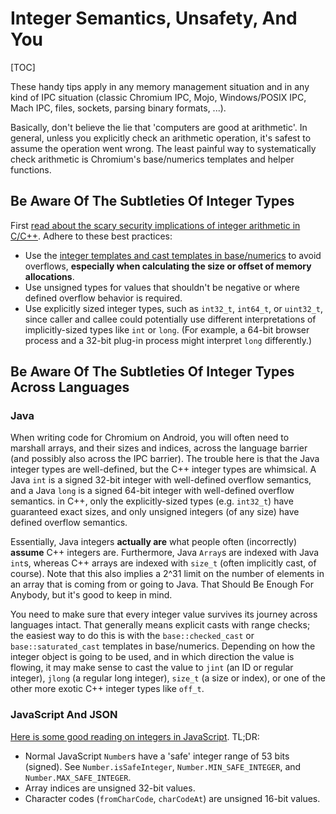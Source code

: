 # Integer Semantics, Unsafety, And You

[TOC]

These handy tips apply in any memory management situation and in any kind of IPC
situation (classic Chromium IPC, Mojo, Windows/POSIX IPC, Mach IPC, files,
sockets, parsing binary formats, ...).

Basically, don't believe the lie that 'computers are good at arithmetic'. In
general, unless you explicitly check an arithmetic operation, it's safest to
assume the operation went wrong. The least painful way to systematically check
arithmetic is Chromium's base/numerics templates and helper functions.

## Be Aware Of The Subtleties Of Integer Types

First [read about the scary security implications of integer arithmetic in
C/C++](http://en.wikipedia.org/wiki/Integer_overflow). Adhere to these best
practices:

* Use the [integer templates and cast templates in
base/numerics](../../base/numerics/README.md) to avoid overflows, **especially when
calculating the size or offset of memory allocations**.
* Use unsigned types for values that shouldn't be negative or where defined
overflow behavior is required.
* Use explicitly sized integer types, such as `int32_t`, `int64_t`, or
`uint32_t`, since caller and callee could potentially use different
interpretations of implicitly-sized types like `int` or `long`. (For example, a
64-bit browser process and a 32-bit plug-in process might interpret `long`
differently.)

## Be Aware Of The Subtleties Of Integer Types Across Languages

### Java

When writing code for Chromium on Android, you will often need to marshall
arrays, and their sizes and indices, across the language barrier (and possibly
also across the IPC barrier). The trouble here is that the Java integer types
are well-defined, but the C++ integer types are whimsical. A Java `int` is a
signed 32-bit integer with well-defined overflow semantics, and a Java `long` is
a signed 64-bit integer with well-defined overflow semantics. in C++, only the
explicitly-sized types (e.g. `int32_t`) have guaranteed exact sizes, and only
unsigned integers (of any size) have defined overflow semantics.

Essentially, Java integers **actually are** what people often (incorrectly)
**assume** C++ integers are. Furthermore, Java `Array`s are indexed with Java
`int`s, whereas C++ arrays are indexed with `size_t` (often implicitly cast, of
course). Note that this also implies a 2^31 limit on the number of elements in
an array that is coming from or going to Java. That Should Be Enough For
Anybody, but it's good to keep in mind.

You need to make sure that every integer value survives its journey across
languages intact. That generally means explicit casts with range checks; the
easiest way to do this is with the `base::checked_cast` or
`base::saturated_cast` templates in base/numerics. Depending on how the integer
object is going to be used, and in which direction the value is flowing, it may
make sense to cast the value to `jint` (an ID or regular integer), `jlong` (a
regular long integer), `size_t` (a size or index), or one of the other more
exotic C++ integer types like `off_t`.

### JavaScript And JSON

[Here is some good reading on integers in
JavaScript](http://2ality.com/2014/02/javascript-integers.html). TL;DR:

* Normal JavaScript `Number`s have a 'safe' integer range of 53 bits (signed).
See `Number.isSafeInteger`, `Number.MIN_SAFE_INTEGER`, and
`Number.MAX_SAFE_INTEGER`.
* Array indices are unsigned 32-bit values.
* Character codes (`fromCharCode`, `charCodeAt`) are unsigned 16-bit values.
